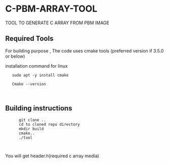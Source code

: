 # C-PBM-ARRAY-TOOL
TOOL TO GENERATE C ARRAY FROM PBM IMAGE

## Required Tools

For building purpose , The code uses cmake tools (preferred version if 3.5.0 or below)

installation command for linux



``` 
   sudo apt -y install cmake

   Cmake --version
    
    
```             


## Building instructions



``` 
      git clone ..
      cd to cloned repo directory
      mkdir build 
      cmake.. 
      ./tool

    
```               
You will get header.h(required c array media)
